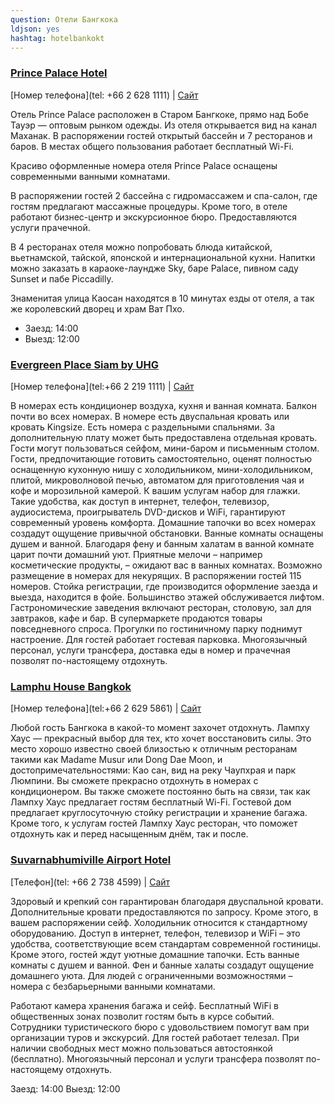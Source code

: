 ```yaml
---
question: Отели Бангкока
ldjson: yes
hashtag: hotelbankokt
---
```




### [Prince Palace Hotel](https://maps.app.goo.gl/CHtSdXoQk8y7r7G58)
[Номер телефона](tel: +66 2 628 1111) | [Сайт](http://www.princepalace.co.th/)

Отель Prince Palace расположен в Старом Бангкоке, прямо над Бобе Тауэр — оптовым рынком одежды. Из отеля открывается вид на канал Маханак. В распоряжении гостей открытый бассейн и 7 ресторанов и баров. В местах общего пользования работает бесплатный Wi-Fi.

Красиво оформленные номера отеля Prince Palace оснащены современными ванными комнатами.

В распоряжении гостей 2 бассейна с гидромассажем и спа-салон, где гостям предлагают массажные процедуры. Кроме того, в отеле работают бизнес-центр и экскурсионное бюро. Предоставляются услуги прачечной.

В 4 ресторанах отеля можно попробовать блюда китайской, вьетнамской, тайской, японской и интернациональной кухни. Напитки можно заказать в караоке-лаундже Sky, баре Palace, пивном саду Sunset и пабе Piccadilly.

Знаменитая улица Каосан находятся в 10 минутах езды от отеля, а так же королевский дворец и храм Ват Пхо.

* Заезд: 14:00
* Выезд: 12:00

### [Evergreen Place Siam by UHG](https://maps.app.goo.gl/kenNpMGhAhrP4s899)
[Номер телефона](tel:+66 2 219 1111) | [Сайт](http://www.evergreenplacesiam.com/)

В номерах есть кондиционер воздуха, кухня и ванная комната. Балкон почти во всех номерах. В номере есть двуспальная кровать или кровать Kingsize. Есть номера с раздельными спальнями. За дополнительную плату может быть предоставлена отдельная кровать. Гости могут пользоваться сейфом, мини-баром и письменным столом. Гости, предпочитающие готовить самостоятельно, оценят полностью оснащенную кухонную нишу с холодильником, мини-холодильником, плитой, микроволновой печью, автоматом для приготовления чая и кофе и морозильной камерой. К вашим услугам набор для глажки. Такие удобства, как доступ в интернет, телефон, телевизор, аудиосистема, проигрыватель DVD-дисков и WiFi, гарантируют современный уровень комфорта. Домашние тапочки во всех номерах создадут ощущение привычной обстановки. Ванные комнаты оснащены душем и ванной. Благодаря фену и банным халатам в ванной комнате царит почти домашний уют. Приятные мелочи – например косметические продукты, – ожидают вас в ванных комнатах. Возможно размещение в номерах для некурящих. В распоряжении гостей 115 номеров. Cтойка регистрации, где производится оформление заезда и выезда, находится в фойе. Большинство этажей обслуживается лифтом. Гастрономические заведения включают ресторан, столовую, зал для завтраков, кафе и бар. В супермаркете продаются товары повседневного спроса. Прогулки по гостиничному парку поднимут настроение. Для гостей работает гостевая парковка. Многоязычный персонал, услуги трансфера, доставка еды в номер и прачечная позволят по-настоящему отдохнуть.

### [Lamphu House Bangkok](https://maps.app.goo.gl/1DX6BbsWdGttyHQTA)
[Номер телефона](tel:+66 2 629 5861) | [Сайт](https://www.thesalilhotelsukhumvitwg.com/)

Любой гость Бангкока в какой-то момент захочет отдохнуть. Лампху Хаус — прекрасный выбор для тех, кто хочет восстановить силы. Это место хорошо известно своей близостью к отличным ресторанам такими как Madame Musur или Dong Dae Moon, и достопримечательностями: Као сан, вид на реку Чаупхрая и парк Люмпини. 
Вы сможете прекрасно отдохнуть в номерах с кондиционером. Вы также cможете постоянно быть на связи, так как Лампху Хаус предлагает гостям бесплатный Wi-Fi.
Гостевой дом предлагает круглосуточную стойку регистрации и хранение багажа. Кроме того, к услугам гостей Лампху Хаус ресторан, что поможет отдохнуть как и перед насыщенным днём, так и после.

### [Suvarnabhumiville Airport Hotel](https://www.google.com/travel/hotels/s/YmuvaaNL6TVgvFpJA)

[Телефон](tel: +66 2 738 4599) | [Сайт](https://www.suvarnabhumiville.com/)

Здоровый и крепкий сон гарантирован благодаря двуспальной кровати. Дополнительные кровати предоставляются по запросу. Кроме этого, в вашем распоряжении сейф. Холодильник относится к стандартному оборудованию. Доступ в интернет, телефон, телевизор и WiFi – это удобства, соответствующие всем стандартам современной гостиницы. Кроме этого, гостей ждут уютные домашние тапочки. Есть ванные комнаты с душем и ванной. Фен и банные халаты создадут ощущение домашнего уюта. Для людей с ограниченными возможностями – номера с безбарьерными ванными комнатами.

Работают камера хранения багажа и сейф. Бесплатный WiFi в общественных зонах позволит гостям быть в курсе событий. Сотрудники туристического бюро с удовольствием помогут вам при организации туров и экскурсий. Для гостей работает телезал. При наличии свободных мест можно пользоваться автостоянкой (бесплатно). Многоязычный персонал и услуги трансфера позволят по-настоящему отдохнуть.

Заезд: 14:00
Выезд: 12:00
